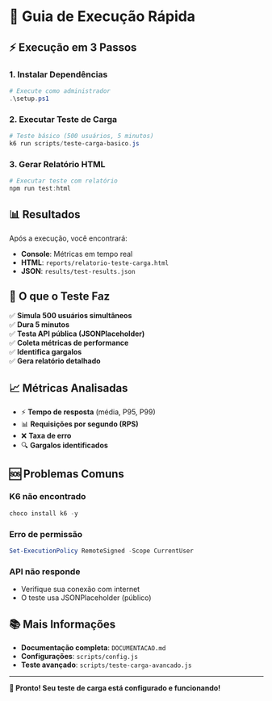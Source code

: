 # 🚀 Guia de Execução Rápida

## ⚡ Execução em 3 Passos

### 1. Instalar Dependências
```powershell
# Execute como administrador
.\setup.ps1
```

### 2. Executar Teste de Carga
```powershell
# Teste básico (500 usuários, 5 minutos)
k6 run scripts/teste-carga-basico.js
```

### 3. Gerar Relatório HTML
```powershell
# Executar teste com relatório
npm run test:html
```

## 📊 Resultados

Após a execução, você encontrará:
- **Console**: Métricas em tempo real
- **HTML**: `reports/relatorio-teste-carga.html`
- **JSON**: `results/test-results.json`

## 🎯 O que o Teste Faz

✅ **Simula 500 usuários simultâneos**  
✅ **Dura 5 minutos**  
✅ **Testa API pública (JSONPlaceholder)**  
✅ **Coleta métricas de performance**  
✅ **Identifica gargalos**  
✅ **Gera relatório detalhado**  

## 📈 Métricas Analisadas

- ⚡ **Tempo de resposta** (média, P95, P99)
- 📊 **Requisições por segundo (RPS)**
- ❌ **Taxa de erro**
- 🔍 **Gargalos identificados**

## 🆘 Problemas Comuns

### K6 não encontrado
```powershell
choco install k6 -y
```

### Erro de permissão
```powershell
Set-ExecutionPolicy RemoteSigned -Scope CurrentUser
```

### API não responde
- Verifique sua conexão com internet
- O teste usa JSONPlaceholder (público)

## 📚 Mais Informações

- **Documentação completa**: `DOCUMENTACAO.md`
- **Configurações**: `scripts/config.js`
- **Teste avançado**: `scripts/teste-carga-avancado.js`

---

**🎉 Pronto! Seu teste de carga está configurado e funcionando!**
